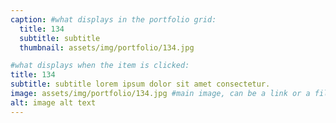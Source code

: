 ```yaml
---
caption: #what displays in the portfolio grid:
  title: 134
  subtitle: subtitle
  thumbnail: assets/img/portfolio/134.jpg

#what displays when the item is clicked:
title: 134
subtitle: subtitle lorem ipsum dolor sit amet consectetur.
image: assets/img/portfolio/134.jpg #main image, can be a link or a file in assets/img/portfolio
alt: image alt text
---
```

